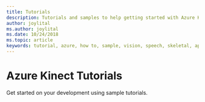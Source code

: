 ```yaml
---
title: Tutorials
description: Tutorials and samples to help getting started with Azure Kinect
author: joylital
ms.author: joylital
ms.date: 10/24/2018
ms.topic: article
keywords: tutorial, azure, how to, sample, vision, speech, skeletal, application
---
```


# Azure Kinect Tutorials

Get started on your development using sample tutorials.

